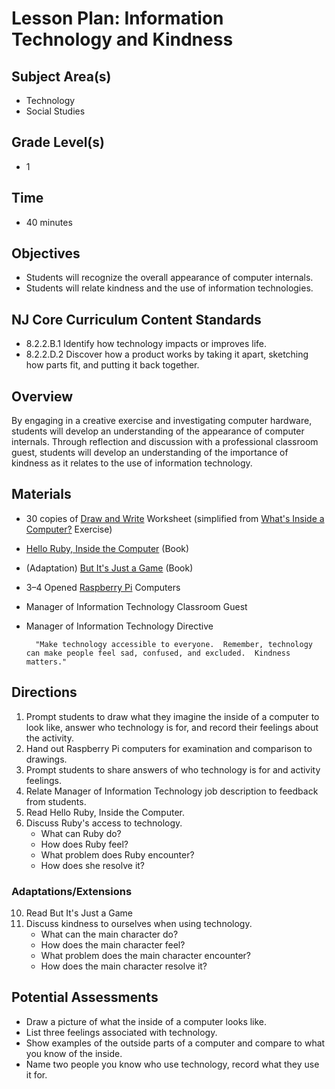 # Lesson Plan: Information Technology and Kindness

## Subject Area(s)
* Technology
* Social Studies
	
## Grade Level(s)
* 1
	
## Time
* 40 minutes

## Objectives

* Students will recognize the overall appearance of computer internals.
* Students will relate kindness and the use of information technologies.
	
## NJ Core Curriculum Content Standards

* 8.2.2.B.1 Identify how technology impacts or improves life.
* 8.2.2.D.2 Discover how a product works by taking it apart, sketching how parts fit, and putting it back together.

## Overview

By engaging in a creative exercise and investigating computer hardware, students will develop an understanding of the appearance of computer internals.  Through reflection and discussion with a professional classroom guest, students will develop an understanding of the importance of kindness as it relates to the use of information technology.
	
## Materials

* 30 copies of [Draw and Write](https://drive.google.com/file/d/0B0G-yO96KwKUYlRPbl9XNHAwdkE/view) Worksheet (simplified from [What's Inside a Computer?](https://hello-ruby-production.s3.amazonaws.com/uploads/exercise_material/attachment/12/Draw_a_computer.pdf) Exercise)
* [Hello Ruby, Inside the Computer](http://www.helloruby.com) (Book)
* (Adaptation) [But It's Just a Game](http://www.juliacookonline.com/book/but-its-just-a-game/) (Book)
* 3–4 Opened [Raspberry Pi](https://www.raspberrypi.org) Computers
* Manager of Information Technology Classroom Guest
* Manager of Information Technology Directive
		
		"Make technology accessible to everyone.  Remember, technology can make people feel sad, confused, and excluded.  Kindness matters."
	
## Directions

1. Prompt students to draw what they imagine the inside of a computer to look like, answer who technology is for, and record their feelings about the activity.
2. Hand out Raspberry Pi computers for examination and comparison to drawings.
2. Prompt students to share answers of who technology is for and activity feelings.
3. Relate Manager of Information Technology job description to feedback from students.
7. Read Hello Ruby, Inside the Computer.
8. Discuss Ruby's access to technology.
	- What can Ruby do?
	- How does Ruby feel?
	- What problem does Ruby encounter?
	- How does she resolve it?

### Adaptations/Extensions

10. Read But It's Just a Game
11. Discuss kindness to ourselves when using technology.
	- What can the main character do?
	- How does the main character feel?
	- What problem does the main character encounter?
	- How does the main character resolve it?

## Potential Assessments

* Draw a picture of what the inside of a computer looks like.
* List three feelings associated with technology.
* Show examples of the outside parts of a computer and compare to what you know of the inside.
* Name two people you know who use technology, record what they use it for.


